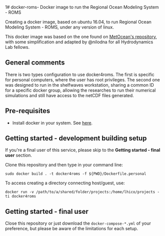 1# docker-roms- Docker image to run the Regional Ocean Modeling System - ROMS

Creating a docker image, based on ubuntu 16.04, to run Regional Ocean Modeling System - ROMS, under any version of linux.


This docker image was based on the one found on [MetOcean's repository](https://github.com/metocean/docker-roms-public), with some simplification
and adapted by @nilodna for all Hydrodynamics Lab fellows.

## General comments

There is two types configuration to use docker4roms. The first is specific for personal computers, where the user has root privileges. The second one was designed to run
in the shelfwaves workstation, sharing a common ID for a specific docker group, allowing the researches to run their numerical simulations and still have access to the 
netCDF files generated.

## Pre-requisites

- Install docker in your system. See [here](https://docs.docker.com/engine/installation/).

## Getting started - development building setup

If you're a final user of this service, please skip to the **Getting started - final user** section.

Clone this repository and then type in your command line:

```
sudo docker build . -t docker4roms -f ${PWD}/Dockerfile.personal
```

To access creating a directory connecting host/guest, use:

```
docker run -v /path/to/a/shared/folder/projects:/home/lhico/projects -ti docker4roms
```

## Getting started - final user

Close this repository or just download the ```docker-compose-*.yml``` of your preference, but please be aware of the limitations for each setup.
